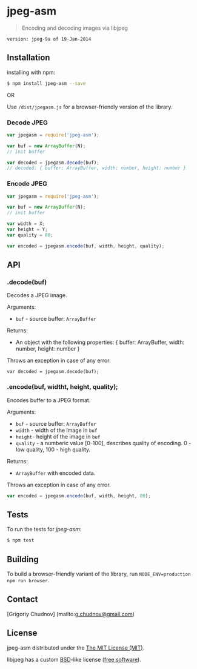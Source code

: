 # jpeg-asm

> Encoding and decoding images via libjpeg

```
version: jpeg-9a of 19-Jan-2014
```

## Installation

installing with npm:
```bash
$ npm install jpeg-asm --save
```

OR

Use `/dist/jpegasm.js` for a browser-friendly version of the library.


### Decode JPEG
```javascript
var jpegasm = require('jpeg-asm');

var buf = new ArrayBuffer(N);
// init buffer

var decoded = jpegasm.decode(buf);
// decoded: { buffer: ArrayBuffer, width: number, height: number }
```

### Encode JPEG
```javascript
var jpegasm = require('jpeg-asm');

var buf = new ArrayBuffer(N);
// init buffer

var width = X;
var height = Y;
var quality = 80;

var encoded = jpegasm.encode(buf, width, height, quality);
```

## API

### .decode(buf)
Decodes a JPEG image.

Arguments:
* `buf` - source buffer: `ArrayBuffer`

Returns:
* An object with the following properties: { buffer: ArrayBuffer, width: number, height: number }

Throws an exception in case of any error.

```javsscript
var decoded = jpegasm.decode(buf);
```

### .encode(buf, widtht, height, quality);
Encodes buffer to a JPEG format.

Arguments:
* `buf` - source buffer: `ArrayBuffer`
* `width` - width of the image in `buf`
* `height`- height of the image in `buf`
* `quality` - a numberic value [0-100], describes quality of encoding. 0 - low quality, 100 - high quality.

Returns:
* `ArrayBuffer` with encoded data.

Throws an exception in case of any error.

```javascript
var encoded = jpegasm.encode(buf, width, height, 80);
```

## Tests

To run the tests for _jpeg-asm_:
```bash
$ npm test
```

## Building

To build a browser-friendly variant of the library, run `NODE_ENV=production npm run browser`.

## Contact

[Grigoriy Chudnov] (mailto:g.chudnov@gmail.com)


## License

jpeg-asm distributed under the [The MIT License (MIT)](https://github.com/gchudnov/inkjet/blob/master/LICENSE).

libjpeg has a custom [BSD](https://en.wikipedia.org/wiki/BSD_licenses)-like license ([free software](https://en.wikipedia.org/wiki/Free_software)).
